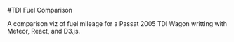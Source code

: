 #TDI Fuel Comparison

A comparison viz of fuel mileage for a Passat 2005 TDI Wagon writting with Meteor, React, and D3.js.
